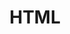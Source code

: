 ---
layout: html
title: HTML
svg: html
permalink: /html/
date_updated: "July 26, 2022"
completion_time: "14 Hours"
---